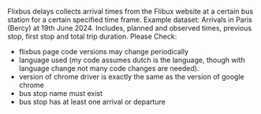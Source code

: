 Flixbus delays collects arrival times from the Flibux website at a certain bus station for a certain specified time frame. 
Example dataset: Arrivals in Paris (Bercy) at 19th June 2024. 
Includes, planned and observed times, previous stop, first stop and total trip duration. 
Please Check:
-  flixbus page code versions may change periodically
-  language used (my code assumes dutch is the language, though with language change not many code changes are needed). 
-  version of chrome driver is exactly the same as the version of google chrome
-  bus stop name must exist
-  bus stop has at least one arrival or departure
